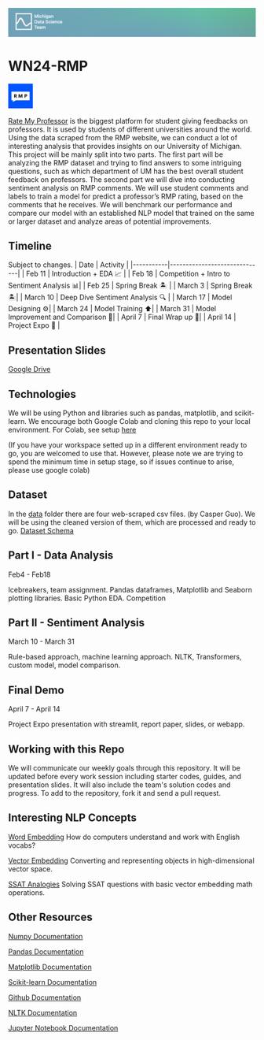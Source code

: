 ![header](asset/header.png)

# WN24-RMP

<img src="asset/rmp.jpg" height=50/>

[Rate My Professor](https://www.ratemyprofessors.com) is the biggest platform for student giving feedbacks on professors. It is used by students of different universities around the world. Using the data scraped from the RMP website, we can conduct a lot of interesting analysis that provides insights on our University of Michigan. This project will be mainly split into two parts. The first part will be analyzing the RMP dataset and trying to find answers to some intriguing questions, such as which department of UM has the best overall student feedback on professors. The second part we will dive into conducting sentiment analysis on RMP comments. We will use student comments and labels to train a model for predict a professor’s RMP rating, based on the comments that he receives. We will benchmark our performance and compare our model with an established NLP model that trained on the same or larger dataset and analyze areas of potential improvements.

## Timeline

Subject to changes.
| Date | Activity |
|-----------|------------------------------|
| Feb 11 | Introduction + EDA 📈 |
| Feb 18 | Competition + Intro to Sentiment Analysis 📊|
| Feb 25 | Spring Break 🏝️ |
| March 3 | Spring Break 🏝️|
| March 10 | Deep Dive Sentiment Analysis 🔍 |
| March 17 | Model Designing ⚙️|
| March 24 | Model Training ⬆️|
| March 31 | Model Improvement and Comparison 🔧|
| April 7 | Final Wrap up 📄|
| April 14 | Project Expo 🎉 |

## Presentation Slides

[Google Drive](https://drive.google.com/drive/folders/1ZfKETbjPLHqxyFa9Zr-ccVE8W_OUVu6z?usp=sharing)

## Technologies

We will be using Python and libraries such as pandas, matplotlib, and scikit-learn.
We encourage both Google Colab and cloning this repo to your local environment.
For Colab, see setup [here](./guide/colab.md)

(If you have your workspace setted up in a different environment ready to go, you are welcomed to use that. However, please note we are trying to spend the minimum time in setup stage, so if issues continue to arise, please use google colab)

## Dataset

In the [data](./data) folder there are four web-scraped csv files. (by Casper Guo). We will be using the cleaned version of them, which are processed and ready to go. [Dataset Schema](./data/info.md)

## Part I - Data Analysis

Feb4 - Feb18

Icebreakers, team assignment. Pandas dataframes, Matplotlib and Seaborn plotting libraries. Basic Python EDA. Competition

## Part II - Sentiment Analysis

March 10 - March 31

Rule-based approach, machine learning approach. NLTK, Transformers, custom model, model comparison.

## Final Demo

April 7 - April 14

Project Expo presentation with streamlit, report paper, slides, or webapp.

## Working with this Repo

We will communicate our weekly goals through this repository. It will be updated before every work session including starter codes, guides, and presentation slides. It will also include the team's solution codes and progress. To add to the repository, fork it and send a pull request.

## Interesting NLP Concepts

[Word Embedding](https://www.turing.com/kb/guide-on-word-embeddings-in-nlp#) How do computers understand and work with English vocabs?

[Vector Embedding](https://www.pinecone.io/learn/vector-embeddings/) Converting and representing objects in high-dimensional vector space.

[SSAT Analogies](https://github.com/Weile-Zheng/word2vec-vector-embedding) Solving SSAT questions with basic vector embedding math operations.

## Other Resources

[Numpy Documentation](https://numpy.org/doc/)

[Pandas Documentation](https://pandas.pydata.org/pandas-docs/stable/)

[Matplotlib Documentation](https://matplotlib.org/stable/contents.html)

[Scikit-learn Documentation](https://scikit-learn.org/stable/index.html)

[Github Documentation](https://skills.github.com/)

[NLTK Documentation](https://www.nltk.org)

[Jupyter Notebook Documentation](https://jupyter-notebook.readthedocs.io/en/stable/)
